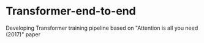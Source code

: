 # Transformer-end-to-end
Developing Transformer training pipeline based on "Attention is all you need (2017)" paper
